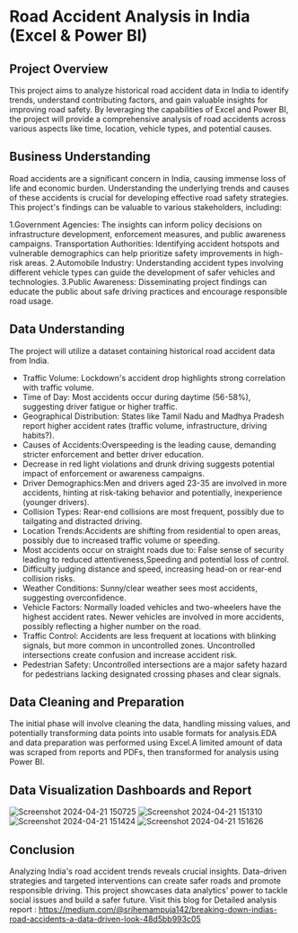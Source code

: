 # Road Accident Analysis in India (Excel & Power BI)

## Project Overview
This project aims to analyze historical road accident data in India to identify trends, understand contributing factors, and gain valuable insights for improving road safety. By leveraging the capabilities of Excel and Power BI, the project will provide a comprehensive analysis of road accidents across various aspects like time, location, vehicle types, and potential causes.

## Business Understanding
Road accidents are a significant concern in India, causing immense loss of life and economic burden. Understanding the underlying trends and causes of these accidents is crucial for developing effective road safety strategies. This project's findings can be valuable to various stakeholders, including:

1.Government Agencies: The insights can inform policy decisions on infrastructure development, enforcement measures, and public awareness campaigns.
Transportation Authorities: Identifying accident hotspots and vulnerable demographics can help prioritize safety improvements in high-risk areas.
2.Automobile Industry: Understanding accident types involving different vehicle types can guide the development of safer vehicles and technologies.
3.Public Awareness: Disseminating project findings can educate the public about safe driving practices and encourage responsible road usage.

## Data Understanding
The project will utilize a dataset containing historical road accident data from India.  
* Traffic Volume: Lockdown's accident drop highlights strong correlation with traffic volume.
* Time of Day: Most accidents occur during daytime (56-58%), suggesting driver fatigue or higher traffic.
* Geographical Distribution: States like Tamil Nadu and Madhya Pradesh report higher accident rates (traffic volume, infrastructure, driving habits?).
* Causes of Accidents:Overspeeding is the leading cause, demanding stricter enforcement and better driver education.
* Decrease in red light violations and drunk driving suggests potential impact of enforcement or awareness campaigns.
* Driver Demographics:Men and drivers aged 23-35 are involved in more accidents, hinting at risk-taking behavior and potentially, inexperience (younger drivers).
* Collision Types: Rear-end collisions are most frequent, possibly due to tailgating and distracted driving.
* Location Trends:Accidents are shifting from residential to open areas, possibly due to increased traffic volume or speeding.
* Most accidents occur on straight roads due to: False sense of security leading to reduced attentiveness,Speeding and potential loss of control.
* Difficulty judging distance and speed, increasing head-on or rear-end collision risks.
* Weather Conditions: Sunny/clear weather sees most accidents, suggesting overconfidence.
* Vehicle Factors: Normally loaded vehicles and two-wheelers have the highest accident rates. Newer vehicles are involved in more accidents, possibly reflecting a higher number on the road.
* Traffic Control: Accidents are less frequent at locations with blinking signals, but more common in uncontrolled zones. Uncontrolled intersections create confusion and increase accident risk.
* Pedestrian Safety: Uncontrolled intersections are a major safety hazard for pedestrians lacking designated crossing phases and clear signals.

## Data Cleaning and Preparation
The initial phase will involve cleaning the data, handling missing values, and potentially transforming data points into usable formats for analysis.EDA and data preparation was performed using Excel.A limited amount of data was scraped from reports and PDFs, then transformed for analysis using Power BI.

## Data Visualization Dashboards and Report
![Screenshot 2024-04-21 150725](https://github.com/v3434/Road-accident-analysis-India/assets/70278692/83a278a6-271e-4b7d-b43b-dbc9b919717c)
![Screenshot 2024-04-21 151310](https://github.com/v3434/Road-accident-analysis-India/assets/70278692/4db6ce4b-ad71-4bfe-aa7d-ffc0af58edb7)
![Screenshot 2024-04-21 151424](https://github.com/v3434/Road-accident-analysis-India/assets/70278692/f1e89d92-1adc-4aea-9ab8-65c132028061)
![Screenshot 2024-04-21 151626](https://github.com/v3434/Road-accident-analysis-India/assets/70278692/3aaad6b1-69a0-409a-beca-c546a082b289)

## Conclusion
Analyzing India's road accident trends reveals crucial insights. Data-driven strategies and targeted interventions can create safer roads and promote responsible driving. This project showcases data analytics' power to tackle social issues and build a safer future. 
Visit this blog for Detailed analysis report : https://medium.com/@srihemampuja142/breaking-down-indias-road-accidents-a-data-driven-look-48d5bb993c05
